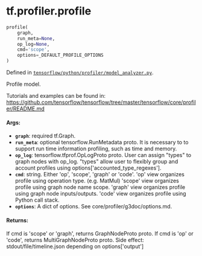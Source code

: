 <div itemscope itemtype="http://developers.google.com/ReferenceObject">
<meta itemprop="name" content="tf.profiler.profile" />
</div>

# tf.profiler.profile

``` python
profile(
    graph,
    run_meta=None,
    op_log=None,
    cmd='scope',
    options=_DEFAULT_PROFILE_OPTIONS
)
```



Defined in [`tensorflow/python/profiler/model_analyzer.py`](https://www.tensorflow.org/code/tensorflow/python/profiler/model_analyzer.py).

Profile model.

  Tutorials and examples can be found in:
  https://github.com/tensorflow/tensorflow/tree/master/tensorflow/core/profiler/README.md

#### Args:

* <b>`graph`</b>: required tf.Graph.
* <b>`run_meta`</b>: optional tensorflow.RunMetadata proto. It is necessary to
      to support run time information profiling, such as time and memory.
* <b>`op_log`</b>: tensorflow.tfprof.OpLogProto proto. User can assign "types" to
      graph nodes with op_log. "types" allow user to flexibly group and
      account profiles using options['accounted_type_regexes'].
* <b>`cmd`</b>: string. Either 'op', 'scope', 'graph' or 'code'.
      'op' view organizes profile using operation type. (e.g. MatMul)
      'scope' view organizes profile using graph node name scope.
      'graph' view organizes profile using graph node inputs/outputs.
      'code' view organizes profile using Python call stack.
* <b>`options`</b>: A dict of options. See core/profiler/g3doc/options.md.

#### Returns:

  If cmd is 'scope' or 'graph', returns GraphNodeProto proto.
  If cmd is 'op' or 'code', returns MultiGraphNodeProto proto.
  Side effect: stdout/file/timeline.json depending on options['output']